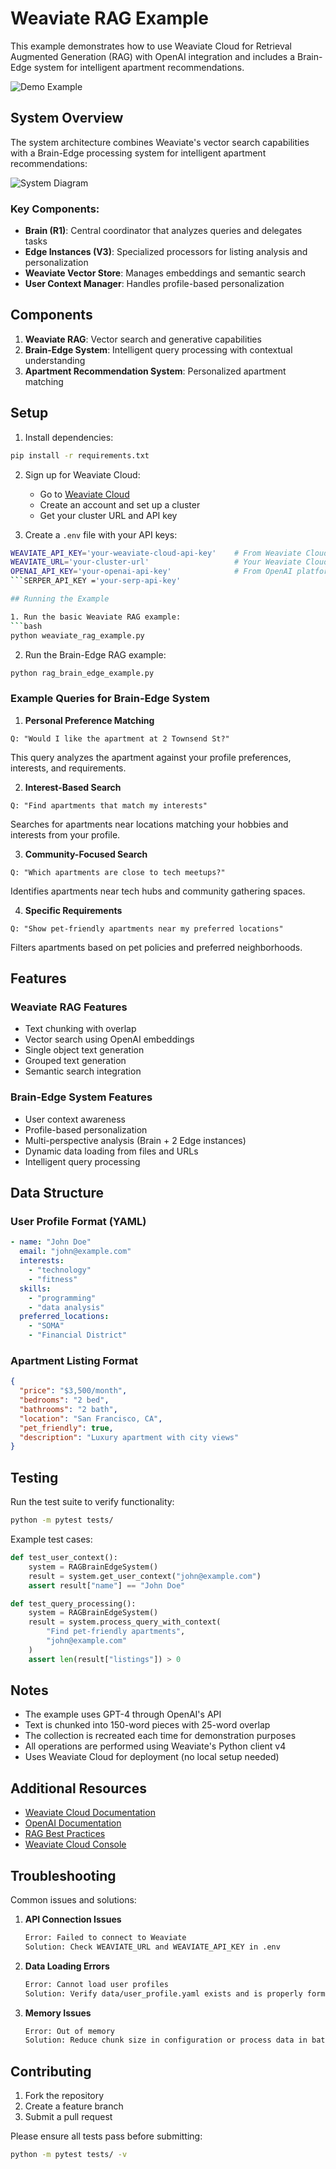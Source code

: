 # Weaviate RAG Example

This example demonstrates how to use Weaviate Cloud for Retrieval Augmented Generation (RAG) with OpenAI integration and includes a Brain-Edge system for intelligent apartment recommendations.

![Demo Example](./docs/demo_example.png)

## System Overview

The system architecture combines Weaviate's vector search capabilities with a Brain-Edge processing system for intelligent apartment recommendations:

![System Diagram](./docs/diagram.png)

### Key Components:
- **Brain (R1)**: Central coordinator that analyzes queries and delegates tasks
- **Edge Instances (V3)**: Specialized processors for listing analysis and personalization
- **Weaviate Vector Store**: Manages embeddings and semantic search
- **User Context Manager**: Handles profile-based personalization

## Components

1. **Weaviate RAG**: Vector search and generative capabilities
2. **Brain-Edge System**: Intelligent query processing with contextual understanding
3. **Apartment Recommendation System**: Personalized apartment matching

## Setup

1. Install dependencies:
```bash
pip install -r requirements.txt
```

2. Sign up for Weaviate Cloud:
   - Go to [Weaviate Cloud](https://console.weaviate.cloud/)
   - Create an account and set up a cluster
   - Get your cluster URL and API key

3. Create a `.env` file with your API keys:
```bash
WEAVIATE_API_KEY='your-weaviate-cloud-api-key'    # From Weaviate Cloud Console
WEAVIATE_URL='your-cluster-url'                   # Your Weaviate Cloud cluster URL (e.g., https://your-cluster.weaviate.network)
OPENAI_API_KEY='your-openai-api-key'              # From OpenAI platform
```SERPER_API_KEY ='your-serp-api-key'

## Running the Example

1. Run the basic Weaviate RAG example:
```bash
python weaviate_rag_example.py
```

2. Run the Brain-Edge RAG example:
```bash
python rag_brain_edge_example.py
```

### Example Queries for Brain-Edge System

1. **Personal Preference Matching**
```
Q: "Would I like the apartment at 2 Townsend St?"
```
This query analyzes the apartment against your profile preferences, interests, and requirements.

2. **Interest-Based Search**
```
Q: "Find apartments that match my interests"
```
Searches for apartments near locations matching your hobbies and interests from your profile.

3. **Community-Focused Search**
```
Q: "Which apartments are close to tech meetups?"
```
Identifies apartments near tech hubs and community gathering spaces.

4. **Specific Requirements**
```
Q: "Show pet-friendly apartments near my preferred locations"
```
Filters apartments based on pet policies and preferred neighborhoods.

## Features

### Weaviate RAG Features
- Text chunking with overlap
- Vector search using OpenAI embeddings
- Single object text generation
- Grouped text generation
- Semantic search integration

### Brain-Edge System Features
- User context awareness
- Profile-based personalization
- Multi-perspective analysis (Brain + 2 Edge instances)
- Dynamic data loading from files and URLs
- Intelligent query processing

## Data Structure

### User Profile Format (YAML)
```yaml
- name: "John Doe"
  email: "john@example.com"
  interests:
    - "technology"
    - "fitness"
  skills:
    - "programming"
    - "data analysis"
  preferred_locations:
    - "SOMA"
    - "Financial District"
```

### Apartment Listing Format
```json
{
  "price": "$3,500/month",
  "bedrooms": "2 bed",
  "bathrooms": "2 bath",
  "location": "San Francisco, CA",
  "pet_friendly": true,
  "description": "Luxury apartment with city views"
}
```

## Testing

Run the test suite to verify functionality:
```bash
python -m pytest tests/
```

Example test cases:
```python
def test_user_context():
    system = RAGBrainEdgeSystem()
    result = system.get_user_context("john@example.com")
    assert result["name"] == "John Doe"

def test_query_processing():
    system = RAGBrainEdgeSystem()
    result = system.process_query_with_context(
        "Find pet-friendly apartments",
        "john@example.com"
    )
    assert len(result["listings"]) > 0
```

## Notes

- The example uses GPT-4 through OpenAI's API
- Text is chunked into 150-word pieces with 25-word overlap
- The collection is recreated each time for demonstration purposes
- All operations are performed using Weaviate's Python client v4
- Uses Weaviate Cloud for deployment (no local setup needed)

## Additional Resources

- [Weaviate Cloud Documentation](https://weaviate.io/developers/weaviate/installation/weaviate-cloud)
- [OpenAI Documentation](https://platform.openai.com/docs)
- [RAG Best Practices](https://weaviate.io/developers/weaviate/starter-guides/retrieval-augmented-generation)
- [Weaviate Cloud Console](https://console.weaviate.cloud/)

## Troubleshooting

Common issues and solutions:

1. **API Connection Issues**
   ```bash
   Error: Failed to connect to Weaviate
   Solution: Check WEAVIATE_URL and WEAVIATE_API_KEY in .env
   ```

2. **Data Loading Errors**
   ```bash
   Error: Cannot load user profiles
   Solution: Verify data/user_profile.yaml exists and is properly formatted
   ```

3. **Memory Issues**
   ```bash
   Error: Out of memory
   Solution: Reduce chunk size in configuration or process data in batches
   ```

## Contributing

1. Fork the repository
2. Create a feature branch
3. Submit a pull request

Please ensure all tests pass before submitting:
```bash
python -m pytest tests/ -v
```

